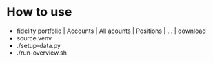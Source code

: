 # How to use
- fidelity portfolio | Accounts | All acounts | Positions | ... | download
- source.venv
- ./setup-data.py
- ./run-overview.sh
